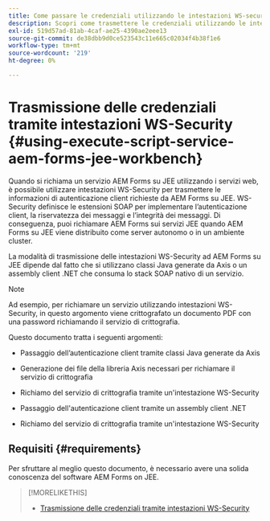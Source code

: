 ```yaml
---
title: Come passare le credenziali utilizzando le intestazioni WS-security?
description: Scopri come trasmettere le credenziali utilizzando le intestazioni di sicurezza WS
exl-id: 519d57ad-81ab-4caf-ae25-4390ae2eee13
source-git-commit: de38dbb9d0ce523543c11e665c02034f4b38f1e6
workflow-type: tm+mt
source-wordcount: '219'
ht-degree: 0%

---
```


# Trasmissione delle credenziali tramite intestazioni WS-Security {#using-execute-script-service-aem-forms-jee-workbench}

Quando si richiama un servizio AEM Forms su JEE utilizzando i servizi web, è possibile utilizzare intestazioni WS-Security per trasmettere le informazioni di autenticazione client richieste da AEM Forms su JEE. WS-Security definisce le estensioni SOAP per implementare l’autenticazione client, la riservatezza dei messaggi e l’integrità dei messaggi. Di conseguenza, puoi richiamare AEM Forms sui servizi JEE quando AEM Forms su JEE viene distribuito come server autonomo o in un ambiente cluster.

La modalità di trasmissione delle intestazioni WS-Security ad AEM Forms su JEE dipende dal fatto che si utilizzano classi Java generate da Axis o un assembly client .NET che consuma lo stack SOAP nativo di un servizio.

>[!NOTE]
>
>Ad esempio, per richiamare un servizio utilizzando intestazioni WS-Security, in questo argomento viene crittografato un documento PDF con una password richiamando il servizio di crittografia.

Questo documento tratta i seguenti argomenti:

* Passaggio dell’autenticazione client tramite classi Java generate da Axis

* Generazione dei file della libreria Axis necessari per richiamare il servizio di crittografia

* Richiamo del servizio di crittografia tramite un&#39;intestazione WS-Security

* Passaggio dell&#39;autenticazione client tramite un assembly client .NET

* Richiamo del servizio di crittografia tramite un&#39;intestazione WS-Security


## Requisiti  {#requirements}

Per sfruttare al meglio questo documento, è necessario avere una solida conoscenza del software AEM Forms on JEE.

>[!MORELIKETHIS]
>
>* [Trasmissione delle credenziali tramite intestazioni WS-Security](assets/passing-credentials-using-ws-security-headers.pdf)

